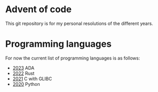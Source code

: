 # Advent of code

This git repository is for my personal resolutions of the different years.


# Programming languages
For now the current list of programming languages is as follows:
- [2023](2023/README.md) ADA
- [2022](2022/README.md) Rust
- [2021](2021/README.md) C with GLIBC
- [2020](2020/README.md) Python
